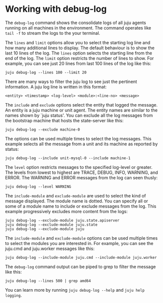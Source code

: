 # Working with debug-log

The `debug-log` command shows the consolidate logs of all juju agents 
running on all machines in the environment. The command operates like 
`tail -f` to stream the logs to the your terminal.

The `lines` and `limit` options allow you to select the starting log 
line and how many additional lines to display. The default behaviour is 
to show the last 10 lines of the log. The `lines` option selects the 
starting line from the end of the log. The `limit` option restricts the 
number of lines to show. For example, you can see just 20 lines from 
last 100 lines of the log like this:

    juju debug-log --lines 100 --limit 20

There are many ways to filter the juju log to see just the pertinent 
information. A juju log line is written in this format:

    <entity> <timestamp> <log-level> <module>:<line-no> <message>

The `include` and `exclude` options select the entity that logged the 
message. An entity is a juju machine or unit agent. The entity names are 
similar to the names shown by `juju status'. You can exclude all the log 
messages from the bootstrap machine that hosts the state-server like 
this:

    juju debug-log --exclude machine-0

The options can be used multiple times to select the log messages. This 
example selects all the message from a unit and its machine as reported 
by status:

    juju debug-log --include unit-mysql-0 --include machine-1

The `level` option restricts messages to the specified log-level or 
greater. The levels from lowest to highest are TRACE, DEBUG, INFO, 
WARNING, and ERROR. The WARNING and ERROR messages from the log can seen 
thusly:

    juju debug-log --level WARNING

The `include-module` and `exclude-module` are used to select the kind of
message displayed. The module name is dotted. You can specify all or
some of a module name to include or exclude messages from the log. This
example progressively excludes more content from the logs:

    juju debug-log --exclude-module juju.state.apiserver
    juju debug-log --exclude-module juju.state
    juju debug-log --exclude-module juju

The `include-module` and `exclude-module` options can be used multiple 
times to select the modules you are interested in. For example, you can 
see the juju.cmd and juju.worker messages like this:

    juju debug-log --include-module juju.cmd --include-module juju.worker

The `debug-log` command output can be piped to grep to filter the 
message like this:

    juju debug-log --lines 500 | grep amd64

You can learn more by running `juju debug-log --help` and `juju help 
logging`.
